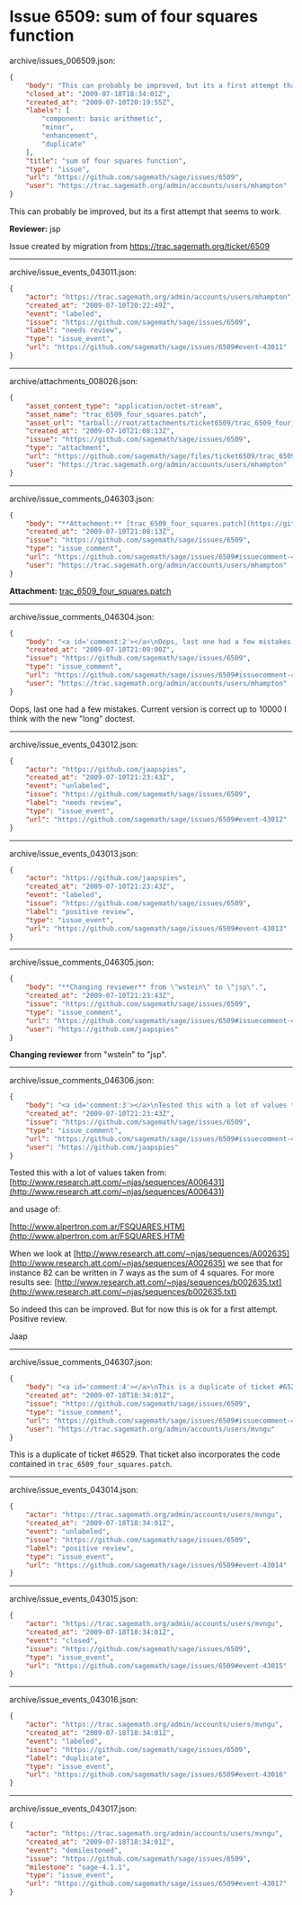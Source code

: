 # Issue 6509: sum of four squares function

archive/issues_006509.json:
```json
{
    "body": "This can probably be improved, but its a first attempt that seems to work.\n\n**Reviewer:** jsp\n\nIssue created by migration from https://trac.sagemath.org/ticket/6509\n\n",
    "closed_at": "2009-07-18T18:34:01Z",
    "created_at": "2009-07-10T20:19:55Z",
    "labels": [
        "component: basic arithmetic",
        "minor",
        "enhancement",
        "duplicate"
    ],
    "title": "sum of four squares function",
    "type": "issue",
    "url": "https://github.com/sagemath/sage/issues/6509",
    "user": "https://trac.sagemath.org/admin/accounts/users/mhampton"
}
```
This can probably be improved, but its a first attempt that seems to work.

**Reviewer:** jsp

Issue created by migration from https://trac.sagemath.org/ticket/6509





---

archive/issue_events_043011.json:
```json
{
    "actor": "https://trac.sagemath.org/admin/accounts/users/mhampton",
    "created_at": "2009-07-10T20:22:49Z",
    "event": "labeled",
    "issue": "https://github.com/sagemath/sage/issues/6509",
    "label": "needs review",
    "type": "issue_event",
    "url": "https://github.com/sagemath/sage/issues/6509#event-43011"
}
```



---

archive/attachments_008026.json:
```json
{
    "asset_content_type": "application/octet-stream",
    "asset_name": "trac_6509_four_squares.patch",
    "asset_url": "tarball://root/attachments/ticket6509/trac_6509_four_squares.patch",
    "created_at": "2009-07-10T21:08:13Z",
    "issue": "https://github.com/sagemath/sage/issues/6509",
    "type": "attachment",
    "url": "https://github.com/sagemath/sage/files/ticket6509/trac_6509_four_squares.patch",
    "user": "https://trac.sagemath.org/admin/accounts/users/mhampton"
}
```



---

archive/issue_comments_046303.json:
```json
{
    "body": "**Attachment:** [trac_6509_four_squares.patch](https://github.com/sagemath/sage/files/ticket6509/trac_6509_four_squares.patch)",
    "created_at": "2009-07-10T21:08:13Z",
    "issue": "https://github.com/sagemath/sage/issues/6509",
    "type": "issue_comment",
    "url": "https://github.com/sagemath/sage/issues/6509#issuecomment-46303",
    "user": "https://trac.sagemath.org/admin/accounts/users/mhampton"
}
```

**Attachment:** [trac_6509_four_squares.patch](https://github.com/sagemath/sage/files/ticket6509/trac_6509_four_squares.patch)



---

archive/issue_comments_046304.json:
```json
{
    "body": "<a id='comment:2'></a>\nOops, last one had a few mistakes.  Current version is correct up to 10000 I think with the new \"long\" doctest.",
    "created_at": "2009-07-10T21:09:00Z",
    "issue": "https://github.com/sagemath/sage/issues/6509",
    "type": "issue_comment",
    "url": "https://github.com/sagemath/sage/issues/6509#issuecomment-46304",
    "user": "https://trac.sagemath.org/admin/accounts/users/mhampton"
}
```

<a id='comment:2'></a>
Oops, last one had a few mistakes.  Current version is correct up to 10000 I think with the new "long" doctest.



---

archive/issue_events_043012.json:
```json
{
    "actor": "https://github.com/jaapspies",
    "created_at": "2009-07-10T21:23:43Z",
    "event": "unlabeled",
    "issue": "https://github.com/sagemath/sage/issues/6509",
    "label": "needs review",
    "type": "issue_event",
    "url": "https://github.com/sagemath/sage/issues/6509#event-43012"
}
```



---

archive/issue_events_043013.json:
```json
{
    "actor": "https://github.com/jaapspies",
    "created_at": "2009-07-10T21:23:43Z",
    "event": "labeled",
    "issue": "https://github.com/sagemath/sage/issues/6509",
    "label": "positive review",
    "type": "issue_event",
    "url": "https://github.com/sagemath/sage/issues/6509#event-43013"
}
```



---

archive/issue_comments_046305.json:
```json
{
    "body": "**Changing reviewer** from \"wstein\" to \"jsp\".",
    "created_at": "2009-07-10T21:23:43Z",
    "issue": "https://github.com/sagemath/sage/issues/6509",
    "type": "issue_comment",
    "url": "https://github.com/sagemath/sage/issues/6509#issuecomment-46305",
    "user": "https://github.com/jaapspies"
}
```

**Changing reviewer** from "wstein" to "jsp".



---

archive/issue_comments_046306.json:
```json
{
    "body": "<a id='comment:3'></a>\nTested this with a lot of values taken from:\n[http://www.research.att.com/~njas/sequences/A006431](http://www.research.att.com/~njas/sequences/A006431)\n\nand usage of:\n\n[http://www.alpertron.com.ar/FSQUARES.HTM](http://www.alpertron.com.ar/FSQUARES.HTM)\n\nWhen we look at [http://www.research.att.com/~njas/sequences/A002635](http://www.research.att.com/~njas/sequences/A002635)\nwe see that for instance 82 can be written in 7 ways as the sum of\n4 squares. For more results see:\n[http://www.research.att.com/~njas/sequences/b002635.txt](http://www.research.att.com/~njas/sequences/b002635.txt)\n\nSo indeed this can be improved. But for now this is ok for a first attempt.\nPositive review.\n\nJaap",
    "created_at": "2009-07-10T21:23:43Z",
    "issue": "https://github.com/sagemath/sage/issues/6509",
    "type": "issue_comment",
    "url": "https://github.com/sagemath/sage/issues/6509#issuecomment-46306",
    "user": "https://github.com/jaapspies"
}
```

<a id='comment:3'></a>
Tested this with a lot of values taken from:
[http://www.research.att.com/~njas/sequences/A006431](http://www.research.att.com/~njas/sequences/A006431)

and usage of:

[http://www.alpertron.com.ar/FSQUARES.HTM](http://www.alpertron.com.ar/FSQUARES.HTM)

When we look at [http://www.research.att.com/~njas/sequences/A002635](http://www.research.att.com/~njas/sequences/A002635)
we see that for instance 82 can be written in 7 ways as the sum of
4 squares. For more results see:
[http://www.research.att.com/~njas/sequences/b002635.txt](http://www.research.att.com/~njas/sequences/b002635.txt)

So indeed this can be improved. But for now this is ok for a first attempt.
Positive review.

Jaap



---

archive/issue_comments_046307.json:
```json
{
    "body": "<a id='comment:4'></a>\nThis is a duplicate of ticket #6529. That ticket also incorporates the code contained in `trac_6509_four_squares.patch`.",
    "created_at": "2009-07-18T18:34:01Z",
    "issue": "https://github.com/sagemath/sage/issues/6509",
    "type": "issue_comment",
    "url": "https://github.com/sagemath/sage/issues/6509#issuecomment-46307",
    "user": "https://trac.sagemath.org/admin/accounts/users/mvngu"
}
```

<a id='comment:4'></a>
This is a duplicate of ticket #6529. That ticket also incorporates the code contained in `trac_6509_four_squares.patch`.



---

archive/issue_events_043014.json:
```json
{
    "actor": "https://trac.sagemath.org/admin/accounts/users/mvngu",
    "created_at": "2009-07-18T18:34:01Z",
    "event": "unlabeled",
    "issue": "https://github.com/sagemath/sage/issues/6509",
    "label": "positive review",
    "type": "issue_event",
    "url": "https://github.com/sagemath/sage/issues/6509#event-43014"
}
```



---

archive/issue_events_043015.json:
```json
{
    "actor": "https://trac.sagemath.org/admin/accounts/users/mvngu",
    "created_at": "2009-07-18T18:34:01Z",
    "event": "closed",
    "issue": "https://github.com/sagemath/sage/issues/6509",
    "type": "issue_event",
    "url": "https://github.com/sagemath/sage/issues/6509#event-43015"
}
```



---

archive/issue_events_043016.json:
```json
{
    "actor": "https://trac.sagemath.org/admin/accounts/users/mvngu",
    "created_at": "2009-07-18T18:34:01Z",
    "event": "labeled",
    "issue": "https://github.com/sagemath/sage/issues/6509",
    "label": "duplicate",
    "type": "issue_event",
    "url": "https://github.com/sagemath/sage/issues/6509#event-43016"
}
```



---

archive/issue_events_043017.json:
```json
{
    "actor": "https://trac.sagemath.org/admin/accounts/users/mvngu",
    "created_at": "2009-07-18T18:34:01Z",
    "event": "demilestoned",
    "issue": "https://github.com/sagemath/sage/issues/6509",
    "milestone": "sage-4.1.1",
    "type": "issue_event",
    "url": "https://github.com/sagemath/sage/issues/6509#event-43017"
}
```
